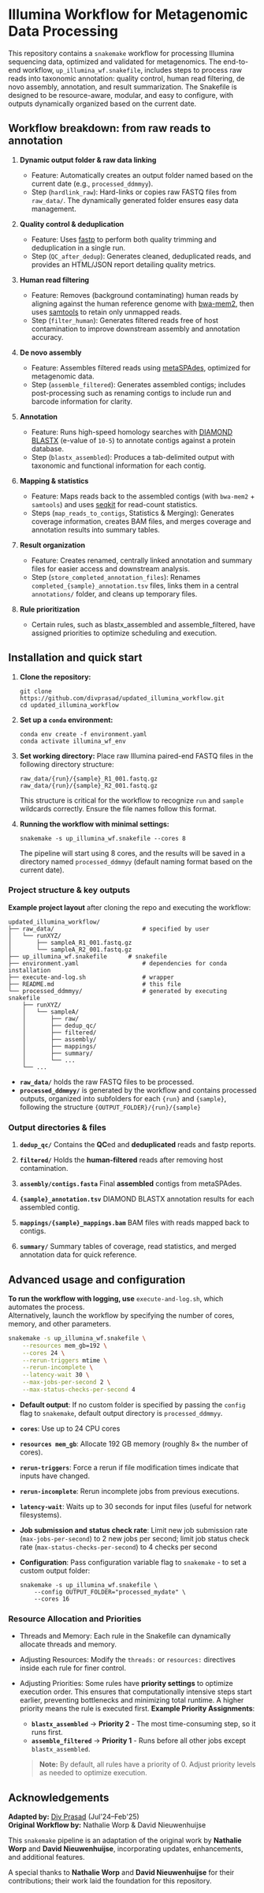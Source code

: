 # Illumina Workflow for Metagenomic Data Processing  


This repository contains a `snakemake` workflow for processing Illumina sequencing data, optimized and validated for metagenomics. The end-to-end workflow, `up_illumina_wf.snakefile`, includes steps to process raw reads into taxonomic annotation: quality control, human read filtering, de novo assembly, annotation, and result summarization. The Snakefile is designed to be resource-aware, modular, and easy to configure, with outputs dynamically organized based on the current date.  


## Workflow breakdown: from raw reads to annotation

1. **Dynamic output folder & raw data linking**  
   - Feature: Automatically creates an output folder named based on the current date (e.g., `processed_ddmmyy`).  
   - Step (`hardlink_raw`): Hard-links or copies raw FASTQ files from `raw_data/`. The dynamically generated folder ensures easy data management.

2. **Quality control & deduplication**  
   - Feature: Uses [fastp](https://github.com/OpenGene/fastp) to perform both quality trimming and deduplication in a single run.  
   - Step (`QC_after_dedup`): Generates cleaned, deduplicated reads, and provides an HTML/JSON report detailing quality metrics.

3. **Human read filtering**  
   - Feature: Removes (background contaminating) human reads by aligning against the human reference genome with [bwa-mem2](https://github.com/bwa-mem2/bwa-mem2), then uses [samtools](http://www.htslib.org/) to retain only unmapped reads.  
   - Step (`filter_human`): Generates filtered reads free of host contamination to improve downstream assembly and annotation accuracy.

4. **De novo assembly**  
   - Feature: Assembles filtered reads using [metaSPAdes](https://cab.spbu.ru/software/spades/), optimized for metagenomic data.  
   - Step (`assemble_filtered`): Generates assembled contigs; includes post-processing such as renaming contigs to include run and barcode information for clarity.

5. **Annotation**  
   - Feature: Runs high-speed homology searches with [DIAMOND BLASTX](https://github.com/bbuchfink/diamond) (e-value of `10-5`) to annotate contigs against a protein database.  
   - Step (`blastx_assembled`): Produces a tab-delimited output with taxonomic and functional information for each contig.

6. **Mapping & statistics**  
   - Feature: Maps reads back to the assembled contigs (with `bwa-mem2` + `samtools`) and uses [seqkit](https://bioinf.shenwei.me/seqkit/) for read-count statistics.  
   - Steps (`map_reads_to_contigs`, Statistics & Merging):  Generates coverage information, creates BAM files, and merges coverage and annotation results into summary tables.

7. **Result organization**  
   - Feature: Creates renamed, centrally linked annotation and summary files for easier access and downstream analysis.  
   - Step (`store_completed_annotation_files`): Renames `completed_{sample}_annotation.tsv` files, links them in a central `annotations/` folder, and cleans up temporary files.

8. **Rule prioritization**  
   - Certain rules, such as blastx_assembled and assemble_filtered, have assigned priorities to optimize scheduling and execution.  


## Installation and quick start

1. **Clone the repository:**

    ```
    git clone https://github.com/divprasad/updated_illumina_workflow.git
    cd updated_illumina_workflow
    ```

2. **Set up a `conda` environment:**

    ```
    conda env create -f environment.yaml
    conda activate illumina_wf_env
    ```

3. **Set working directory:**
    Place raw Illumina paired-end FASTQ files in the following directory structure:
    ```
    raw_data/{run}/{sample}_R1_001.fastq.gz
    raw_data/{run}/{sample}_R2_001.fastq.gz
    ```
    This structure is critical for the workflow to recognize `run` and `sample` wildcards correctly. Ensure the file names follow this format.

4. **Running the workflow with minimal settings:**  
    ```
    snakemake -s up_illumina_wf.snakefile --cores 8
    ```
    The pipeline will start using 8 cores, and the results will be saved in a directory named `processed_ddmmyy` (default naming format based on the current date).  


### Project structure & key outputs

**Example project layout** after cloning the repo and executing the workflow:

```
updated_illumina_workflow/
├── raw_data/                         # specified by user
│   └── runXYZ/
│       ├── sampleA_R1_001.fastq.gz
│       └── sampleA_R2_001.fastq.gz
├── up_illumina_wf.snakefile      # snakefile
├── environment.yaml                  # dependencies for conda installation
├── execute-and-log.sh                # wrapper
├── README.md                         # this file
└── processed_ddmmyy/                 # generated by executing snakefile
    ├── runXYZ/
    │   └── sampleA/
    │       ├── raw/
    │       ├── dedup_qc/
    │       ├── filtered/
    │       ├── assembly/
    │       ├── mappings/
    │       ├── summary/
    │       └── ...
    └── ...
```

- **`raw_data/`** holds the raw FASTQ files to be processed.
- **`processed_ddmmyy/`** is generated by the workflow and contains processed outputs, organized into subfolders for each `{run}` and `{sample}`, following the structure `{OUTPUT_FOLDER}/{run}/{sample}`  


### Output directories & files

1. **`dedup_qc/`** Contains the **QC**ed and **deduplicated** reads and fastp reports.  

2. **`filtered/`** Holds the **human-filtered** reads after removing host contamination.  

3. **`assembly/contigs.fasta`** Final **assembled** contigs from metaSPAdes.  

4. **`{sample}_annotation.tsv`** DIAMOND BLASTX annotation results for each assembled contig.  

5. **`mappings/{sample}_mappings.bam`** BAM files with reads mapped back to contigs.  

6. **`summary/`** Summary tables of coverage, read statistics, and merged annotation data for quick reference.  


## Advanced usage and configuration

**To run the workflow with logging, use** `execute-and-log.sh`, which automates the process.  
Alternatively, launch the workflow by specifying the number of cores, memory, and other parameters.  

```bash
snakemake -s up_illumina_wf.snakefile \
    --resources mem_gb=192 \
    --cores 24 \
    --rerun-triggers mtime \
    --rerun-incomplete \
    --latency-wait 30 \
    --max-jobs-per-second 2 \
    --max-status-checks-per-second 4
```  

- **Default output**: If no custom folder is specified by passing the `config` flag to `snakemake`, default output directory is `processed_ddmmyy`.
- **`cores`**: Use up to 24 CPU cores
- **`resources mem_gb`**: Allocate 192 GB memory (roughly 8× the number of cores).  
- **`rerun-triggers`**: Force a rerun if file modification times indicate that inputs have changed.  
- **`rerun-incomplete`**: Rerun incomplete jobs from previous executions.
- **`latency-wait`**: Waits up to 30 seconds for input files (useful for network filesystems).
- **Job submission and status check rate**: Limit new job submission rate (`max-jobs-per-second`) to 2 new jobs per second; limit job status check rate (`max-status-checks-per-second`) to 4 checks per second  
- **Configuration**: Pass configuration variable flag to `snakemake` - to set a custom output folder:

  ```
  snakemake -s up_illumina_wf.snakefile \
      --config OUTPUT_FOLDER="processed_mydate" \
      --cores 16
  ```  


### Resource Allocation and Priorities  
  - Threads and Memory: Each rule in the Snakefile can dynamically allocate threads and memory.  
  - Adjusting Resources: Modify the `threads:` or `resources:` directives inside each rule for finer control.
  - Adjusting Priorities: Some rules have **priority settings** to optimize execution order. This ensures that computationally intensive steps start earlier, preventing bottlenecks and minimizing total runtime. A higher priority means the rule is executed first.
  **Example Priority Assignments**:  
    - **`blastx_assembled`**  → **Priority 2** - The most time-consuming step, so it runs first.  
    - **`assemble_filtered`** → **Priority 1** - Runs before all other jobs except `blastx_assembled`.  

    > **Note:** By default, all rules have a priority of 0. Adjust priority levels as needed to optimize execution.


## Acknowledgements  

**Adapted by:** [Div Prasad](https://github.com/divprasad/) (Jul'24–Feb'25)  
**Original Workflow by:** Nathalie Worp & David Nieuwenhuijse  

This `snakemake` pipeline is an adaptation of the original work by **Nathalie Worp** and **David Nieuwenhuijse**, incorporating updates, enhancements, and additional features.  

A special thanks to **Nathalie Worp** and **David Nieuwenhuijse** for their contributions; their work laid the foundation for this repository.  
